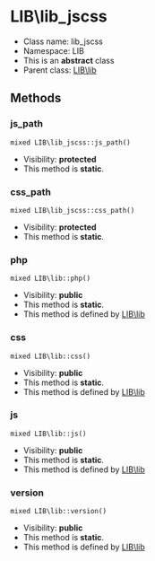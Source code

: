 LIB\lib_jscss
===============






* Class name: lib_jscss
* Namespace: LIB
* This is an **abstract** class
* Parent class: [LIB\lib](LIB-lib.md)







Methods
-------


### js_path

    mixed LIB\lib_jscss::js_path()





* Visibility: **protected**
* This method is **static**.




### css_path

    mixed LIB\lib_jscss::css_path()





* Visibility: **protected**
* This method is **static**.




### php

    mixed LIB\lib::php()





* Visibility: **public**
* This method is **static**.
* This method is defined by [LIB\lib](LIB-lib.md)




### css

    mixed LIB\lib::css()





* Visibility: **public**
* This method is **static**.
* This method is defined by [LIB\lib](LIB-lib.md)




### js

    mixed LIB\lib::js()





* Visibility: **public**
* This method is **static**.
* This method is defined by [LIB\lib](LIB-lib.md)




### version

    mixed LIB\lib::version()





* Visibility: **public**
* This method is **static**.
* This method is defined by [LIB\lib](LIB-lib.md)



